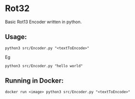 # Rot32
Basic Rot13 Encoder written in python.

## Usage:

`python3 src/Encoder.py "<textToEncode>"`

Eg


`python3 src/Encoder.py "hello world"`

## Running in Docker:

`docker run <image> python3 src/Encoder.py "<textToEncode>"`